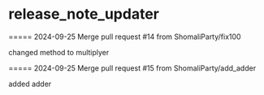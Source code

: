 # release_note_updater
=====
2024-09-25
Merge pull request #14 from ShomaliParty/fix100

changed method to multiplyer

=====
2024-09-25
Merge pull request #15 from ShomaliParty/add_adder

added adder

